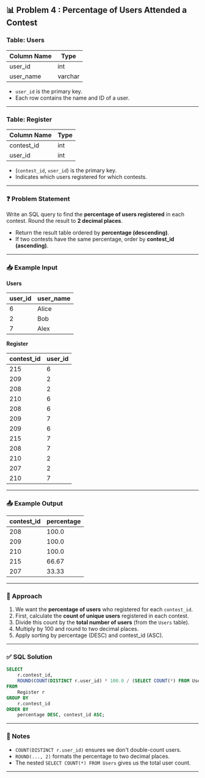 ## 📊 Problem 4 : Percentage of Users Attended a Contest

### Table: Users

| Column Name | Type    |
|-------------|---------|
| user_id     | int     |
| user_name   | varchar |

- `user_id` is the primary key.
- Each row contains the name and ID of a user.

---

### Table: Register

| Column Name | Type |
|-------------|------|
| contest_id  | int  |
| user_id     | int  |

- (`contest_id`, `user_id`) is the primary key.
- Indicates which users registered for which contests.

---

### ❓ Problem Statement

Write an SQL query to find the **percentage of users registered** in each contest. Round the result to **2 decimal places**.

- Return the result table ordered by **percentage (descending)**.
- If two contests have the same percentage, order by **contest_id (ascending)**.

---

### 📥 Example Input

**Users**

| user_id | user_name |
|---------|-----------|
| 6       | Alice     |
| 2       | Bob       |
| 7       | Alex      |

**Register**

| contest_id | user_id |
|------------|---------|
| 215        | 6       |
| 209        | 2       |
| 208        | 2       |
| 210        | 6       |
| 208        | 6       |
| 209        | 7       |
| 209        | 6       |
| 215        | 7       |
| 208        | 7       |
| 210        | 2       |
| 207        | 2       |
| 210        | 7       |

---

### 📤 Example Output

| contest_id | percentage |
|------------|------------|
| 208        | 100.0      |
| 209        | 100.0      |
| 210        | 100.0      |
| 215        | 66.67      |
| 207        | 33.33      |

---

### 🧠 Approach

1. We want the **percentage of users** who registered for each `contest_id`.
2. First, calculate the **count of unique users** registered in each contest.
3. Divide this count by the **total number of users** (from the `Users` table).
4. Multiply by 100 and round to two decimal places.
5. Apply sorting by percentage (DESC) and contest_id (ASC).

---

### ✅ SQL Solution

```sql
SELECT 
    r.contest_id,
    ROUND(COUNT(DISTINCT r.user_id) * 100.0 / (SELECT COUNT(*) FROM Users), 2) AS percentage
FROM 
    Register r
GROUP BY 
    r.contest_id
ORDER BY 
    percentage DESC, contest_id ASC;
```

---

### 📌 Notes

- `COUNT(DISTINCT r.user_id)` ensures we don't double-count users.
- `ROUND(..., 2)` formats the percentage to two decimal places.
- The nested `SELECT COUNT(*) FROM Users` gives us the total user count.

---
